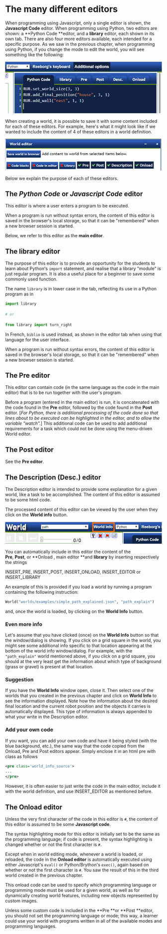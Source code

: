 # The many different editors

When programming using Javascript, only a single editor is shown, the **Javascript Code** editor. When programming using Python, two editors are shown: a **Python Code **editor, and a **library** editor, each shown in its own tab.  There are also four more editors available, each intended for a specific purpose. As we saw in the previous chapter, when programming using Python, if you change the mode to edit the world, you will see something like the following:

![](/assets/editor_tabs.png)

When creating a world, it is possible to save it with some content included for each of these editors.  For example, here's what it might look like if we wanted to include the content of 4 of these editors in a world definition.

![](/assets/editors2.png)

Below we explain the purpose of each of these editors.

## The _Python Code_ or _Javascript Code_ editor

This editor is where a user enters a program to be executed.

When a program is run without syntax errors, the content of this editor is saved in the browser's local storage, so that it can be "remembered" when a new browser session is started.

Below, we refer to this editor as the **main editor**.

## The library editor

The purpose of this editor is to provide an opportunity for the students to learn about Python's `import` statement, and realise that a library "module" is just regular program.  It is also a useful place for a beginner to save some commonly used function.

The name `library` is in lower case in the tab, reflecting its use in a Python program as in

```python
import library

# or

from library import turn_right
```

In French, `biblio` is used instead, as shown in the editor tab when using that language for the user interface.

When a program is run without syntax errors, the content of this editor is saved in the browser's local storage, so that it can be "remembered" when a new browser session is started.

## The Pre editor

This editor can contain code \(in the same language as the code in the main editor\) that is to be run together with the user's program.

Before a program \(entered in the main editor\) is run, it is concatenated with the code found in the **Pre** editor, followed by the code found in the **Post** editor. \[_For Python, there is additional processing of the code done so that lines about to be executed can be highlighted in the editor, and to allow the variable "watch"._\] This additional code can be used to add additional requirements for a task which could not be done using the menu-driven World editor.

## The Post editor

See the **Pre editor**.

## The Description \(Desc.\) editor

The Description editor is intended to provide some explanation for a given world, like a task to be accomplished. The content of this editor is assumed to be some html code.

The processed content of this editor can be viewed by the user when they click on the **World info** button.

![](/assets/world_info.png)

You can automatically include in this editor the content of the  
**Pre**, **Post**, or **Onload , main editor **and **library** by inserting respectively the strings

INSERT\_PRE, INSERT\_POST,  INSERT\_ONLOAD, INSERT\_EDITOR or INSERT\_LIBRARY

An example of this is provided if you load a world by running a program containing the following instruction:

```py
World("worlds/examples/simple_path_explained.json", "path_explain")
```

and, once the world is loaded, by clicking on the **World Info** button.

### Even more info

Let's assume that you have clicked \(once\) on the **World Info** button so that the window/dialog is showing.  If you click on a grid square in the world, you might see some additional info specific to that location appearing at the bottom of the world info window/dialog.  For example, with the `"path_explain"` world mentioned above, if you click on a grid square, you should at the very least get the information about which type of background \(grass or gravel\) is present at that location.

### Suggestion

If you have the **World Info** window open, close it. Then select one of the worlds that you created in the previous chapter and click on **World Info** to see the information displayed. Note how the information about the desired final location and the current robot position and the objects it carries is automatically displayed. This type of information is always appended to what your write in the Description editor.

### Add your own code

If you want, you can add your own code and have it being styled \(with the blue background, etc.\), the same way that the code copied from the Onload, Pre and Post editors appear. Simply enclose it in an html pre with class as follows

```xml
<pre class='world_info_source'>
...
</pre>
```

However, it is often easier to just write the code in the main editor, include it with the world definition, and use INSERT\_EDITOR as mentioned before.

## The Onload editor

Unless the very first character of the code in this editor is `#`, the content of this editor is assumed to be some **Javascript code**.

The syntax highlighting mode for this editor is initially set to be the same as the programming language; if code is present, the syntax highlighting is changed whether or not the first character is `#`.

Except when in world editing mode, whenever a world is loaded, or reloaded, the code in the **Onload editor** is automatically executed using either Javascript's `eval()` or Python/Brython's `exec()`, again based on whether or not the first character is `#`. You saw the result of this in the third world created in the previous chapter.

This onload code can be used to specify which programming language or programming mode must be used for a given world, as well as for dynamically creating world features, including new objects represented by custom images.

Unless some custom code is included in the **Pre **or **Post **editor, you should not set the programming language or mode; this way, a learner could use your world with programs written in all of the available modes and programming languages.

